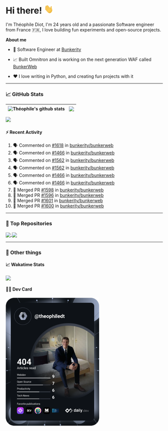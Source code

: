 # Hi there! <img src="./wave.gif" width="30px" height="30px" />

I'm Théophile Diot, I'm 24 years old and a passionate Software engineer from France 🇫🇷, I love building fun experiments and open-source projects.

**About me**

- 💼 Software Engineer at [Bunkerity](https://www.bunkerity.com/)

- 📈 Built Omnitron and is working on the next generation WAF called [BunkerWeb](https://www.bunkerweb.io)

- ❤️ I love writing in Python, and creating fun projects with it

---

### 📈 GitHub Stats

| <img align="center" src="https://github-readme-stats.vercel.app/api?username=TheophileDiot&show_icons=true&include_all_commits=true&theme=algolia&hide_border=true&rank_icon=github" alt="Théophile's github stats" /> | <img align="center" src="https://github-readme-stats.vercel.app/api/top-langs/?username=TheophileDiot&layout=compact&theme=algolia&hide_border=true" /> |
| ---------------------------------------------------------------------------------------------------------------------------------------------------------------------------------------------------------------------- | ------------------------------------------------------------------------------------------------------------------------------------------------------- |

![](https://github-readme-activity-graph.vercel.app/graph?username=TheophileDiot&theme=tokyo-night)

#### :zap: Recent Activity

<!--START_SECTION:activity-->
1. 🗣 Commented on [#1618](https://github.com/bunkerity/bunkerweb/issues/1618#issuecomment-2436986358) in [bunkerity/bunkerweb](https://github.com/bunkerity/bunkerweb)
2. 🗣 Commented on [#1466](https://github.com/bunkerity/bunkerweb/issues/1466#issuecomment-2435688704) in [bunkerity/bunkerweb](https://github.com/bunkerity/bunkerweb)
3. 🗣 Commented on [#1562](https://github.com/bunkerity/bunkerweb/issues/1562#issuecomment-2435231243) in [bunkerity/bunkerweb](https://github.com/bunkerity/bunkerweb)
4. 🗣 Commented on [#1562](https://github.com/bunkerity/bunkerweb/issues/1562#issuecomment-2434699546) in [bunkerity/bunkerweb](https://github.com/bunkerity/bunkerweb)
5. 🗣 Commented on [#1466](https://github.com/bunkerity/bunkerweb/issues/1466#issuecomment-2429245001) in [bunkerity/bunkerweb](https://github.com/bunkerity/bunkerweb)
6. 🗣 Commented on [#1466](https://github.com/bunkerity/bunkerweb/issues/1466#issuecomment-2429025534) in [bunkerity/bunkerweb](https://github.com/bunkerity/bunkerweb)
7. 🎉 Merged PR [#1598](https://github.com/bunkerity/bunkerweb/pull/1598) in [bunkerity/bunkerweb](https://github.com/bunkerity/bunkerweb)
8. 🎉 Merged PR [#1596](https://github.com/bunkerity/bunkerweb/pull/1596) in [bunkerity/bunkerweb](https://github.com/bunkerity/bunkerweb)
9. 🎉 Merged PR [#1601](https://github.com/bunkerity/bunkerweb/pull/1601) in [bunkerity/bunkerweb](https://github.com/bunkerity/bunkerweb)
10. 🎉 Merged PR [#1600](https://github.com/bunkerity/bunkerweb/pull/1600) in [bunkerity/bunkerweb](https://github.com/bunkerity/bunkerweb)
<!--END_SECTION:activity-->

---

### 🔧 Top Repositories

<a href="https://github.com/bunkerity/bunkerweb">
  <img align="center" src="https://github-readme-stats.vercel.app/api/pin/?username=Bunkerity&repo=bunkerweb&theme=algolia" />
</a>
<a href="https://github.com/TheophileDiot/Omnitron">
  <img align="center" src="https://github-readme-stats.vercel.app/api/pin/?username=TheophileDiot&repo=Omnitron&theme=algolia" />
</a>

---

### 🎉 Other things

#### 📈 Wakatime Stats

<a href="https://wakatime.com/@theophile_bunkerity">
  <img align="center" src="https://github-readme-stats.vercel.app/api/wakatime?username=3aa5ce41-c253-43d9-8441-a721e446a45f&layout=compact&theme=algolia" />
</a>

#### 👨‍💻 Dev Card

<a href="https://app.daily.dev/TheophileDt">
  <img src="./devcard.svg" width="300" alt="Théophile Diot's Dev Card"/>
</a>
